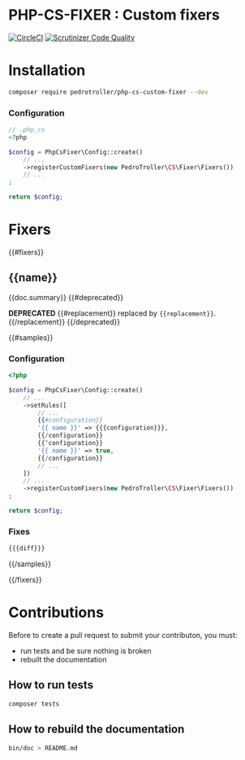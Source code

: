 # PHP-CS-FIXER : Custom fixers

[![CircleCI](https://circleci.com/gh/PedroTroller/PhpCSFixer-Custom-Fixers.svg?style=svg)](https://circleci.com/gh/PedroTroller/PhpCSFixer-Custom-Fixers)
[![Scrutinizer Code Quality](https://scrutinizer-ci.com/g/PedroTroller/PhpCSFixer-Custom-Fixers/badges/quality-score.png?b=master)](https://scrutinizer-ci.com/g/PedroTroller/PhpCSFixer-Custom-Fixers/?branch=master)

# Installation

```bash
composer require pedrotroller/php-cs-custom-fixer --dev
```

### Configuration

```php
// .php_cs
<?php

$config = PhpCsFixer\Config::create()
    // ...
    ->registerCustomFixers(new PedroTroller\CS\Fixer\Fixers())
    // ...
;

return $config;
```

# Fixers

{{#fixers}}

## {{name}}

{{doc.summary}}
{{#deprecated}}

**DEPRECATED**
{{#replacement}}
replaced by `{{replacement}}`.
{{/replacement}}
{{/deprecated}}

{{#samples}}
### Configuration

```php
<?php

$config = PhpCsFixer\Config::create()
    // ...
    ->setRules([
        // ...
        {{#configuration}}
        '{{ name }}' => {{{configuration}}},
        {{/configuration}}
        {{^configuration}}
        '{{ name }}' => true,
        {{/configuration}}
        // ...
    ])
    // ...
    ->registerCustomFixers(new PedroTroller\CS\Fixer\Fixers())
;

return $config;
```

### Fixes

```diff
{{{diff}}}
```
{{/samples}}

{{/fixers}}

# Contributions

Before to create a pull request to submit your contributon, you must:
 - run tests and be sure nothing is broken
 - rebuilt the documentation

## How to run tests

```bash
composer tests
```

## How to rebuild the documentation

```bash
bin/doc > README.md
```
